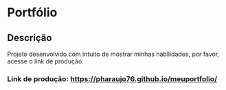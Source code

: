 # Portfólio

## Descrição
Projeto desenvolvido com intuito de mostrar minhas habilidades, por favor, acesse o link de produção.

### Link de produção: https://pharaujo76.github.io/meuportfolio/
